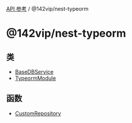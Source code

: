 [API 参考](../../packages.md) / @142vip/nest-typeorm

# @142vip/nest-typeorm

## 类

- [BaseDBService](classes/BaseDBService.md)
- [TypeormModule](classes/TypeormModule.md)

## 函数

- [CustomRepository](functions/CustomRepository.md)
